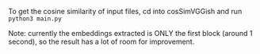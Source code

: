 To get the cosine similarity of input files, cd into cosSimVGGish and run ```python3 main.py```

Note: currently the embeddings extracted is ONLY the first block (around 1 second), so the result has a lot of room for improvement. 